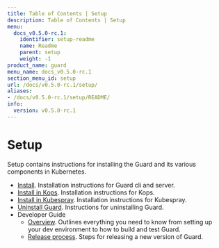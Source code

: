 ```yaml
---
title: Table of Contents | Setup
description: Table of Contents | Setup
menu:
  docs_v0.5.0-rc.1:
    identifier: setup-readme
    name: Readme
    parent: setup
    weight: -1
product_name: guard
menu_name: docs_v0.5.0-rc.1
section_menu_id: setup
url: /docs/v0.5.0-rc.1/setup/
aliases:
- /docs/v0.5.0-rc.1/setup/README/
info:
  version: v0.5.0-rc.1
---
```


# Setup

Setup contains instructions for installing the Guard and its various components in Kubernetes.

- [Install](/docs/v0.5.0-rc.1/setup/install). Installation instructions for Guard cli and server.
- [Install in Kops](/docs/v0.5.0-rc.1/setup/install-kops). Installation instructions for Kops.
- [Install in Kubespray](/docs/v0.5.0-rc.1/setup/install-kubespray). Installation instructions for Kubespray.
- [Uninstall Guard](/docs/v0.5.0-rc.1/setup/uninstall). Instructions for uninstalling Guard.
- Developer Guide
  - [Overview](/docs/v0.5.0-rc.1/setup/developer-guide/overview). Outlines everything you need to know from setting up your dev environment to how to build and test Guard.
  - [Release process](/docs/v0.5.0-rc.1/setup/developer-guide/release). Steps for releasing a new version of Guard.
